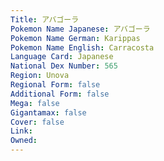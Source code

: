 ```yaml
---
﻿Title: アバゴーラ
Pokemon Name Japanese: アバゴーラ
Pokemon Name German: Karippas
Pokemon Name English: Carracosta
Language Card: Japanese
National Dex Number: 565
Region: Unova
Regional Form: false
Additional Form: false
Mega: false
Gigantamax: false
Cover: false
Link: 
Owned: 
---
```

